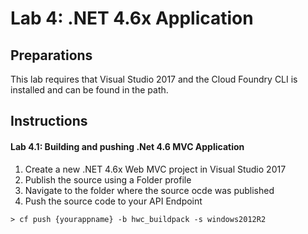 # Lab 4: .NET 4.6x Application

## Preparations
This lab requires that Visual Studio 2017 and the Cloud Foundry CLI is installed and can be found in the path.

## Instructions
#### Lab 4.1: Building and pushing .Net 4.6 MVC Application
1. Create a new .NET 4.6x Web MVC project in Visual Studio 2017
2. Publish the source using a Folder profile
3. Navigate to the folder where the source ocde was published
4. Push the source code to your API Endpoint

 `> cf push {yourappname} -b hwc_buildpack -s windows2012R2`
 